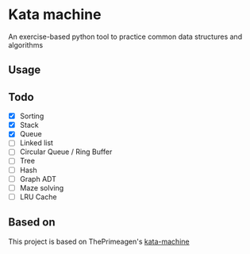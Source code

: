 # Kata machine

An exercise-based python tool to practice common data structures and algorithms 

## Usage

## Todo
- [x] Sorting
- [x] Stack
- [x] Queue
- [ ] Linked list
- [ ] Circular Queue / Ring Buffer
- [ ] Tree
- [ ] Hash
- [ ] Graph ADT
- [ ] Maze solving
- [ ] LRU Cache

## Based on
This project is based on ThePrimeagen's [kata-machine](https://github.com/ThePrimeagen/kata-machine)
